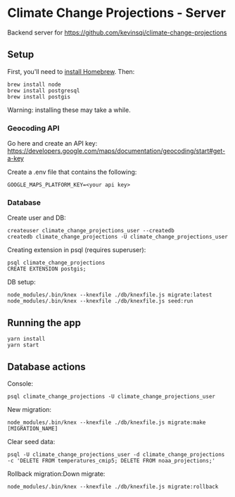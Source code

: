# Climate Change Projections - Server

Backend server for https://github.com/kevinsqi/climate-change-projections

## Setup

First, you'll need to [install Homebrew](https://brew.sh/). Then:

```
brew install node
brew install postgresql
brew install postgis
```

Warning: installing these may take a while.

### Geocoding API

Go here and create an API key: https://developers.google.com/maps/documentation/geocoding/start#get-a-key

Create a .env file that contains the following:

```
GOOGLE_MAPS_PLATFORM_KEY=<your api key>
```

### Database

Create user and DB:

```
createuser climate_change_projections_user --createdb
createdb climate_change_projections -U climate_change_projections_user
```

Creating extension in psql (requires superuser):

```
psql climate_change_projections
CREATE EXTENSION postgis;
```

DB setup:

```
node_modules/.bin/knex --knexfile ./db/knexfile.js migrate:latest
node_modules/.bin/knex --knexfile ./db/knexfile.js seed:run
```

## Running the app

```
yarn install
yarn start
```


## Database actions

Console:

```
psql climate_change_projections -U climate_change_projections_user
```

New migration:

```
node_modules/.bin/knex --knexfile ./db/knexfile.js migrate:make [MIGRATION_NAME]
```

Clear seed data:

```
psql -U climate_change_projections_user -d climate_change_projections -c 'DELETE FROM temperatures_cmip5; DELETE FROM noaa_projections;'
```

Rollback migration:Down migrate:

```
node_modules/.bin/knex --knexfile ./db/knexfile.js migrate:rollback
```
